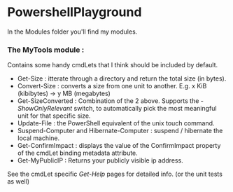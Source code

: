 # PowershellPlayground
In the Modules folder you'll find my modules.
### The MyTools module :
Contains some handy cmdLets that I think should be included by default.
* Get-Size : itterate through a directory and return the total size (in bytes).
* Convert-Size : converts a size from one unit to another. E.g. x KiB (kibibytes) -> y MB (megabytes)
* Get-SizeConverted : Combination of the 2 above. Supports the _-ShowOnlyRelevant_ switch, to automatically pick the most meaningful unit for that specific size.
* Update-File : the PowerShell equivalent of the unix touch command.
* Suspend-Computer and Hibernate-Computer : suspend / hibernate the local machine.
* Get-ConfirmImpact : displays the value of the ConfirmImpact property of the cmdLet binding metadata attribute.
* Get-MyPublicIP : Returns your publicly visible ip address.

See the cmdLet specific _Get-Help_ pages for detailed info.
(or the unit tests as well)